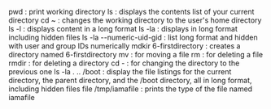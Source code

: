 pwd : print working directory
ls : displays the contents list of your current directory
cd ~ : changes the working directory to the user's home directory
ls -l : displays content in a long format
ls -la : displays in long format including hidden files
ls -la --numeric-uid-gid  : list long format and hidden with user and group IDs numerically
mdkir 6-firstdirectory : creates a directory named 6-firstdirectory
mv : for moving a file
rm : for deleting a file
rmdir : for deleting a directory
cd - : for changing the directory to the previous one
ls -la . .. /boot : display the file listings for the current directory, the parent directory, and the /boot directory, all in long format, including hidden files 
file /tmp/iamafile : prints the type of the file named iamafile
